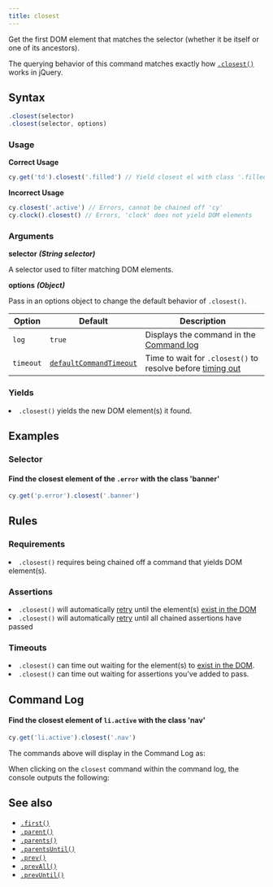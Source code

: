 ```yaml
---
title: closest
---
```


Get the first DOM element that matches the selector (whether it be itself or one
of its ancestors).

<Alert type="info">

The querying behavior of this command matches exactly how
[`.closest()`](http://api.jquery.com/closest) works in jQuery.

</Alert>

## Syntax

```javascript
.closest(selector)
.closest(selector, options)
```

### Usage

**<Icon name="check-circle" color="green"></Icon> Correct Usage**

```javascript
cy.get('td').closest('.filled') // Yield closest el with class '.filled'
```

**<Icon name="exclamation-triangle" color="red"></Icon> Incorrect Usage**

```javascript
cy.closest('.active') // Errors, cannot be chained off 'cy'
cy.clock().closest() // Errors, 'clock' does not yield DOM elements
```

### Arguments

**<Icon name="angle-right"></Icon> selector** **_(String selector)_**

A selector used to filter matching DOM elements.

**<Icon name="angle-right"></Icon> options** **_(Object)_**

Pass in an options object to change the default behavior of `.closest()`.

| Option    | Default                                                              | Description                                                                              |
| --------- | -------------------------------------------------------------------- | ---------------------------------------------------------------------------------------- |
| `log`     | `true`                                                               | Displays the command in the [Command log](/guides/core-concepts/test-runner#Command-Log) |
| `timeout` | [`defaultCommandTimeout`](/guides/references/configuration#Timeouts) | Time to wait for `.closest()` to resolve before [timing out](#Timeouts)                  |

### Yields [<Icon name="question-circle"/>](/guides/core-concepts/introduction-to-cypress#Subject-Management)

<List><li>`.closest()` yields the new DOM element(s) it found.</li></List>

## Examples

### Selector

#### Find the closest element of the `.error` with the class 'banner'

```javascript
cy.get('p.error').closest('.banner')
```

## Rules

### Requirements [<Icon name="question-circle"/>](/guides/core-concepts/introduction-to-cypress#Chains-of-Commands)

<List><li>`.closest()` requires being chained off a command that yields DOM
element(s).</li></List>

### Assertions [<Icon name="question-circle"/>](/guides/core-concepts/introduction-to-cypress#Assertions)

<List><li>`.closest()` will automatically
[retry](/guides/core-concepts/retry-ability) until the element(s)
[exist in the DOM](/guides/core-concepts/introduction-to-cypress#Default-Assertions)</li><li>`.closest()`
will automatically [retry](/guides/core-concepts/retry-ability) until all
chained assertions have passed</li></List>

### Timeouts [<Icon name="question-circle"/>](/guides/core-concepts/introduction-to-cypress#Timeouts)

<List><li>`.closest()` can time out waiting for the element(s) to
[exist in the DOM](/guides/core-concepts/introduction-to-cypress#Default-Assertions).</li><li>`.closest()`
can time out waiting for assertions you've added to pass.</li></List>

## Command Log

#### Find the closest element of `li.active` with the class 'nav'

```javascript
cy.get('li.active').closest('.nav')
```

The commands above will display in the Command Log as:

<DocsImage src="/img/api/closest/find-closest-nav-element-in-test.png" alt="Command Log closest" ></DocsImage>

When clicking on the `closest` command within the command log, the console
outputs the following:

<DocsImage src="/img/api/closest/closest-console-logs-elements-found.png" alt="console.log closest" ></DocsImage>

## See also

- [`.first()`](/api/commands/first)
- [`.parent()`](/api/commands/parent)
- [`.parents()`](/api/commands/parents)
- [`.parentsUntil()`](/api/commands/parentsuntil)
- [`.prev()`](/api/commands/prev)
- [`.prevAll()`](/api/commands/prevall)
- [`.prevUntil()`](/api/commands/prevuntil)
